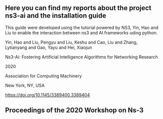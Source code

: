 **Here you can find my reports about the project ns3-ai and the installation guide**
---
This guide were developed using the tutorial powered by NS3, Yin, Hao and Liu to enable the interaction between ns3 and AI frameworks uding python.

Yin, Hao and Liu, Pengyu and Liu, Keshu and Cao, Liu and Zhang, Lytianyang and Gao, Yayu and Hei, Xiaojun

Ns3-Ai: Fostering Artificial Intelligence Algorithms for Networking Research

2020

Association for Computing Machinery

New York, NY, USA

https://doi.org/10.1145/3389400.3389404

Proceedings of the 2020 Workshop on Ns-3
---  
